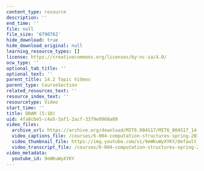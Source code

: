 ```yaml
---
content_type: resource
description: ''
end_time: ''
file: null
file_size: '6790762'
hide_download: true
hide_download_original: null
learning_resource_types: []
license: https://creativecommons.org/licenses/by-nc-sa/4.0/
ocw_type: ''
optional_tab_title: ''
optional_text: ''
parent_title: 14.2 Topic Videos
parent_type: CourseSection
related_resources_text: ''
resource_index_text: ''
resourcetype: Video
start_time: ''
title: DRAM (5:10)
uid: 4fa8cbe5-c4a5-3af1-2acf-3379e0968a89
video_files:
  archive_url: https://archive.org/download/MIT6.004S17/MIT6_004S17_14-02-03_300k.mp4
  video_captions_file: /courses/6-004-computation-structures-spring-2017/85f9bb5d6eb755959bc983a6176ed27e_9eWKuWyXYKY.vtt
  video_thumbnail_file: https://img.youtube.com/vi/9eWKuWyXYKY/default.jpg
  video_transcript_file: /courses/6-004-computation-structures-spring-2017/f342551f652653e3ee0d0c56a926efeb_9eWKuWyXYKY.pdf
video_metadata:
  youtube_id: 9eWKuWyXYKY
---
```

